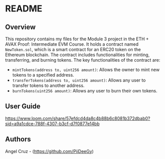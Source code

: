 # README

## Overview

This repository contains my files for the Module 3 project in the ETH + AVAX Proof: Intermediate EVM Course. It holds a contract named `NewToken.sol`, which is a smart contract for an ERC20 token on the Ethereum blockchain. The contract includes functionalities for minting, transferring, and burning tokens. The key functionalities of the contract are:

- `mintTokens(address to, uint256 amount)`: Allows the owner to mint new tokens to a specified address.
- `transferTokens(address to, uint256 amount)`: Allows any user to transfer tokens to another address.
- `burnTokens(uint256 amount)`: Allows any user to burn their own tokens.

## User Guide
https://www.loom.com/share/57efdcd4da8c4b88b6c8081b372dbab0?sid=a9a1cdce-788f-4307-b3cf-d7f0877e14bb

## Authors
Angel Cruz - (https://github.com/PiiDeeGy)
